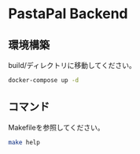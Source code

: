# PastaPal Backend

## 環境構築
build/ディレクトリに移動してください。
```bash
docker-compose up -d
```

## コマンド
Makefileを参照してください。
```bash
make help
```
